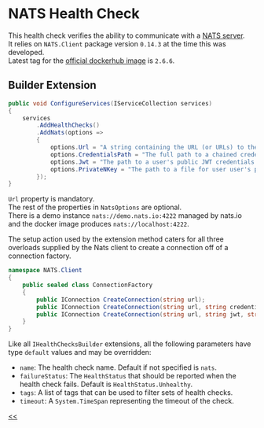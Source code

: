 # NATS Health Check

This health check verifies the ability to communicate with a [NATS server](https://nats.io/about/). \
It relies on `NATS.Client` package version `0.14.3` at the time this was developed. \
Latest tag for the [official dockerhub image](https://hub.docker.com/_/nats/) is `2.6.6`.

## Builder Extension

```cs
public void ConfigureServices(IServiceCollection services)
{
    services
        .AddHealthChecks()
        .AddNats(options =>
        {
            options.Url = "A string containing the URL (or URLs) to the NATS Server.";
            options.CredentialsPath = "The full path to a chained credentials file.";
            options.Jwt = "The path to a user's public JWT credentials.";
            options.PrivateNKey = "The path to a file for user user's private Nkey seed.";
        });
}
```

`Url` property is mandatory. \
The rest of the properties in `NatsOptions` are optional. \
There is a demo instance `nats://demo.nats.io:4222` managed by nats.io and the docker image produces `nats://localhost:4222`.

The setup action used by the extension method caters for all three overloads supplied by the Nats client to create a connection off of a connection factory.

```cs
namespace NATS.Client
{
    public sealed class ConnectionFactory
    {
        public IConnection CreateConnection(string url);
        public IConnection CreateConnection(string url, string credentialsPath);
        public IConnection CreateConnection(string url, string jwt, string privateNkey);
    }
}
```

Like all `IHealthChecksBuilder` extensions, all the following parameters have type `default` values and may be overridden:

- `name`: The health check name. Default if not specified is `nats`.
- `failureStatus`: The `HealthStatus` that should be reported when the health check fails. Default is `HealthStatus.Unhealthy`.
- `tags`: A list of tags that can be used to filter sets of health checks.
- `timeout`: A `System.TimeSpan` representing the timeout of the check.

[<<](../../README.md)